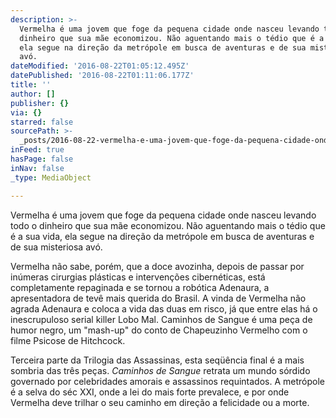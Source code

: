 ```yaml
---
description: >-
  Vermelha é uma jovem que foge da pequena cidade onde nasceu levando todo o
  dinheiro que sua mãe economizou. Não aguentando mais o tédio que é a sua vida,
  ela segue na direção da metrópole em busca de aventuras e de sua misteriosa
  avó.
dateModified: '2016-08-22T01:05:12.495Z'
datePublished: '2016-08-22T01:11:06.177Z'
title: ''
author: []
publisher: {}
via: {}
starred: false
sourcePath: >-
  _posts/2016-08-22-vermelha-e-uma-jovem-que-foge-da-pequena-cidade-onde-nasceu.md
inFeed: true
hasPage: false
inNav: false
_type: MediaObject

---
```

Vermelha é uma jovem que foge da pequena cidade onde nasceu levando todo o dinheiro que sua mãe economizou. Não aguentando mais o tédio que é a sua vida, ela segue na direção da metrópole em busca de aventuras e de sua misteriosa avó.

Vermelha não sabe, porém, que a doce avozinha, depois de passar por inúmeras cirurgias plásticas e intervenções cibernéticas, está completamente repaginada e se tornou a robótica Adenaura, a apresentadora de tevê mais querida do Brasil. A vinda de Vermelha não agrada Adenaura e coloca a vida das duas em risco, já que entre elas há o inescrupuloso serial killer Lobo Mal. Caminhos de Sangue é uma peça de humor negro, um "mash-up" do conto de Chapeuzinho Vermelho com o filme Psicose de Hitchcock.

Terceira parte da Trilogia das Assassinas, esta seqüência final é a mais sombria das três peças. _Caminhos de Sangue_ retrata um mundo sórdido governado por celebridades amorais e assassinos requintados. A metrópole é a selva do séc XXI, onde a lei do mais forte prevalece, e por onde Vermelha deve trilhar o seu caminho em direção a felicidade ou a morte.